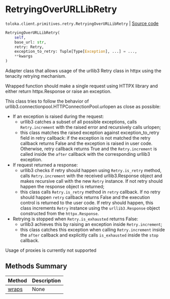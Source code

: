 # RetryingOverURLLibRetry
`toloka.client.primitives.retry.RetryingOverURLLibRetry` | [Source code](https://github.com/Toloka/toloka-kit/blob/v1.2.2/src/client/primitives/retry.py#L108)

```python
RetryingOverURLLibRetry(
    self,
    base_url: str,
    retry: Retry,
    exception_to_retry: Tuple[Type[Exception], ...] = ...,
    **kwargs
)
```

Adapter class that allows usage of the urllib3 Retry class in httpx using the tenacity retrying mechanism.


Wrapped function should make a single request using HTTPX library and either return httpx.Response or raise an
exception.

This class tries to follow the behavior of urllib3.connectionpool.HTTPConnectionPool.urlopen as close as possible:
* If an exception is raised during the request:
    * urllib3 catches a subset of all possible exceptions, calls `Retry.increment` with the raised error and
        recursively calls urlopen;
    * this class matches the raised exception against exception_to_retry field in retry callback: if the exception
        is not matched the retry callback returns False and the exception is raised in user code. Otherwise, retry
        callback returns True and the `Retry.increment` is called inside the `after` callback with the
        corresponding urllib3 exception.
* If request returned a response:
    * urllib3 checks if retry should happen using `Retry.is_retry` method, calls `Retry.increment` with the
        received urllib3.Response object and makes recursive call with the new `Retry` instance. If not retry
        should happen the response object is returned;
    * this class calls `Retry.is_retry` method in `retry` callback. If no retry should happen `retry` callback
        returns False and the execution control is returned to the user code. If retry should happen, this class
        increments `Retry` instance using the `urllib3.Response` object constructed from the `httpx.Response`.
* Retrying is stopped when `Retry.is_exhausted` returns False:
    * urllib3 achieves this by raising an exception inside `Retry.increment`;
    * this class catches this exception when calling `Retry.increment` inside the `after` callback and explicitly
        calls `is_exhausted` inside the `stop` callback.

Usage of proxies is currently not supported

## Methods Summary

| Method | Description |
| :------| :-----------|
[wraps](toloka.client.primitives.retry.RetryingOverURLLibRetry.wraps.md)| None
